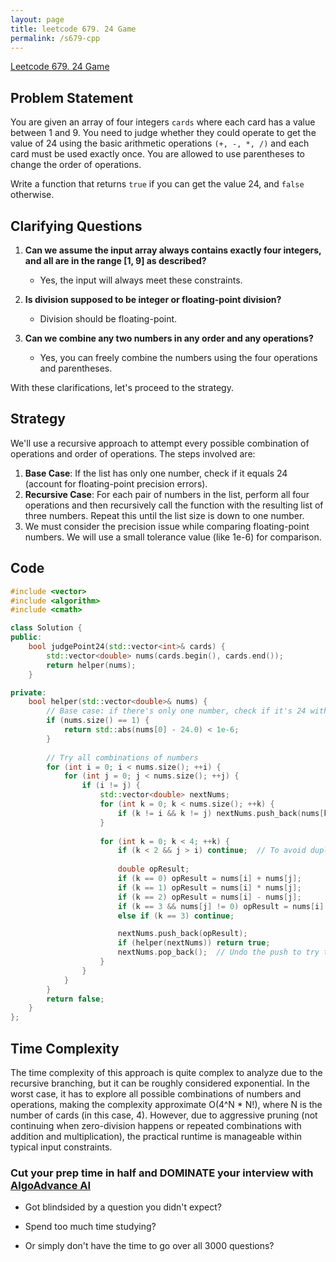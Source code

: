 ```yaml
---
layout: page
title: leetcode 679. 24 Game
permalink: /s679-cpp
---
```

[Leetcode 679. 24 Game](https://algoadvance.github.io/algoadvance/l679)
## Problem Statement

You are given an array of four integers `cards` where each card has a value between 1 and 9. You need to judge whether they could operate to get the value of 24 using the basic arithmetic operations `(+, -, *, /)` and each card must be used exactly once. You are allowed to use parentheses to change the order of operations.

Write a function that returns `true` if you can get the value 24, and `false` otherwise.

## Clarifying Questions

1. **Can we assume the input array always contains exactly four integers, and all are in the range [1, 9] as described?**
   - Yes, the input will always meet these constraints.
   
2. **Is division supposed to be integer or floating-point division?**
   - Division should be floating-point.

3. **Can we combine any two numbers in any order and any operations?**
   - Yes, you can freely combine the numbers using the four operations and parentheses.

With these clarifications, let's proceed to the strategy.

## Strategy

We'll use a recursive approach to attempt every possible combination of operations and order of operations. The steps involved are:

1. **Base Case**: If the list has only one number, check if it equals 24 (account for floating-point precision errors).
2. **Recursive Case**: For each pair of numbers in the list, perform all four operations and then recursively call the function with the resulting list of three numbers. Repeat this until the list size is down to one number.
3. We must consider the precision issue while comparing floating-point numbers. We will use a small tolerance value (like 1e-6) for comparison.

## Code

```cpp
#include <vector>
#include <algorithm>
#include <cmath>

class Solution {
public:
    bool judgePoint24(std::vector<int>& cards) {
        std::vector<double> nums(cards.begin(), cards.end());
        return helper(nums);
    }

private:
    bool helper(std::vector<double>& nums) {
        // Base case: if there's only one number, check if it's 24 within a small tolerance
        if (nums.size() == 1) {
            return std::abs(nums[0] - 24.0) < 1e-6;
        }
        
        // Try all combinations of numbers
        for (int i = 0; i < nums.size(); ++i) {
            for (int j = 0; j < nums.size(); ++j) {
                if (i != j) {
                    std::vector<double> nextNums;
                    for (int k = 0; k < nums.size(); ++k) {
                        if (k != i && k != j) nextNums.push_back(nums[k]);
                    }
                    
                    for (int k = 0; k < 4; ++k) {
                        if (k < 2 && j > i) continue;  // To avoid duplicate combinations for + and *.
                        
                        double opResult;
                        if (k == 0) opResult = nums[i] + nums[j];
                        if (k == 1) opResult = nums[i] * nums[j];
                        if (k == 2) opResult = nums[i] - nums[j];
                        if (k == 3 && nums[j] != 0) opResult = nums[i] / nums[j];
                        else if (k == 3) continue;

                        nextNums.push_back(opResult);
                        if (helper(nextNums)) return true;
                        nextNums.pop_back();  // Undo the push to try the next operation
                    }
                }
            }
        }
        return false;
    }
};
```

## Time Complexity

The time complexity of this approach is quite complex to analyze due to the recursive branching, but it can be roughly considered exponential. In the worst case, it has to explore all possible combinations of numbers and operations, making the complexity approximate O(4^N * N!), where N is the number of cards (in this case, 4). However, due to aggressive pruning (not continuing when zero-division happens or repeated combinations with addition and multiplication), the practical runtime is manageable within typical input constraints.


### Cut your prep time in half and DOMINATE your interview with [AlgoAdvance AI](https://algoAdvance.com)

- Got blindsided by a question you didn't expect?

- Spend too much time studying?

- Or simply don't have the time to go over all 3000 questions?

